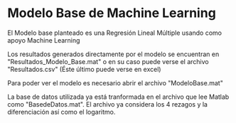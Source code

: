 # Modelo Base de Machine Learning

El Modelo base planteado es una Regresión Lineal Múltiple usando como apoyo Machine Learning

Los resultados generados directamente por el modelo se encuentran en "Resultados_Modelo_Base.mat" o en su caso puede verse el archivo "Resultados.csv" (Éste último puede verse en excel)

Para poder ver el modelo es necesario abrir el archivo "ModeloBase.mat"

La base de datos utilizada ya está tranformada en el archivo que lee Matlab como "BasedeDatos.mat". El archivo ya considera los 4 rezagos y la diferenciación así como el logaritmo.
